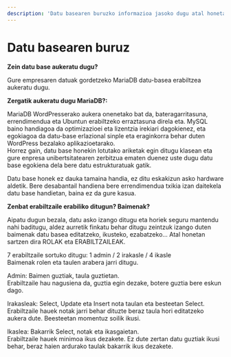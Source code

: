 ```yaml
---
description: 'Datu basearen buruzko informazioa jasoko dugu atal honetan:'
---
```


# Datu basearen buruz

**Zein datu base aukeratu dugu?**

Gure empresaren datuak gordetzeko MariaDB datu-basea erabiltzea aukeratu dugu.

**Zergatik aukeratu dugu MariaDB?:**

MariaDB WordPresserako aukera onenetako bat da, bateragarritasuna, errendimendua eta Ubuntun erabiltzeko erraztasuna direla eta. MySQL baino handiagoa da optimizazioei eta lizentzia irekiari dagokienez, eta egokiagoa da datu-base erlazional sinple eta eraginkorra behar duten WordPress bezalako aplikazioetarako.\
Horrez gain, datu base honekin lotutako ariketak egin ditugu klasean eta gure enpresa unibertsitatearen zerbitzua ematen duenez uste dugu datu base egokiena dela bere datu estrukturatuak gatik.

Datu base honek ez dauka tamaina handia, ez ditu eskakizun asko hardware aldetik. Bere desabantail handiena bere errendimendua txikia izan daitekela datu base handietan, baina ez da gure kasua.

**Zenbat erabiltzaile erabiliko ditugun? Baimenak?**

Aipatu dugun bezala, datu asko izango ditugu eta horiek seguru mantendu nahi baditugu, aldez aurretik finkatu behar ditugu zeintzuk izango duten baimenak datu basea editatzeko, ikusteko, ezabatzeko... Atal honetan sartzen dira ROLAK eta ERABILTZAILEAK.

7 erabiltzaile sortuko ditugu: 1 admin / 2 irakasle / 4 ikasle\
Baimenak rolen eta taulen arabera jarri ditugu.

Admin: Baimen guztiak, taula guztietan.\
Erabiltzaile hau nagusiena da, guztia egin dezake, botere guztia bere eskun dago.

Irakasleak: Select, Update eta Insert nota taulan eta besteetan Select.\
Erabiltzaile hauek notak jarri behar dituzte beraz taula hori editatzeko aukera dute. Beesteetan momentuz soilik ikusi.

Ikaslea: Bakarrik Select, notak eta ikasgaietan.\
Erabiltzaile hauek minimoa ikus dezakete. Ez dute zertan datu guztiak ikusi behar, beraz haien ardurako taulak bakarrik ikus dezakete.
